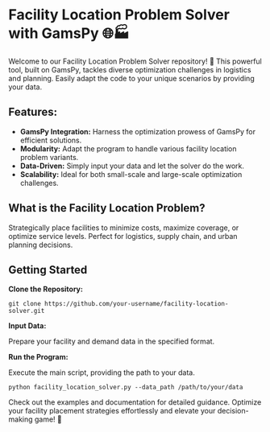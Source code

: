# Facility Location Problem Solver with GamsPy 🌐🏭

Welcome to our Facility Location Problem Solver repository! 🚀 This powerful tool, built on GamsPy, tackles diverse optimization challenges in logistics and planning. Easily adapt the code to your unique scenarios by providing your data. 

## Features:
- **GamsPy Integration:** Harness the optimization prowess of GamsPy for efficient solutions.
- **Modularity:** Adapt the program to handle various facility location problem variants.
- **Data-Driven:** Simply input your data and let the solver do the work.
- **Scalability:** Ideal for both small-scale and large-scale optimization challenges.

## What is the Facility Location Problem?
Strategically place facilities to minimize costs, maximize coverage, or optimize service levels. Perfect for logistics, supply chain, and urban planning decisions.

## Getting Started
**Clone the Repository:**
```
git clone https://github.com/your-username/facility-location-solver.git
```

**Input Data:**

Prepare your facility and demand data in the specified format.

**Run the Program:**

Execute the main script, providing the path to your data.
```
python facility_location_solver.py --data_path /path/to/your/data
```

Check out the examples and documentation for detailed guidance. Optimize your facility placement strategies effortlessly and elevate your decision-making game! 🌟
